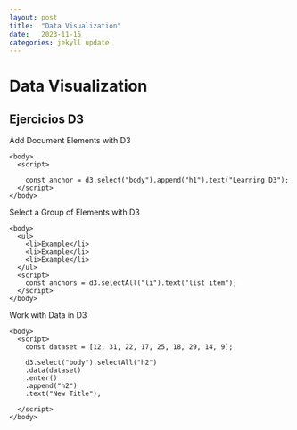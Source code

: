```yaml
---
layout: post
title:  "Data Visualization"
date:   2023-11-15
categories: jekyll update
---
```


# Data Visualization

## Ejercicios D3 

 Add Document Elements with D3

~~~~
<body>
  <script>
 
    const anchor = d3.select("body").append("h1").text("Learning D3");
  </script>
</body>
~~~~

Select a Group of Elements with D3

~~~~
<body>
  <ul>
    <li>Example</li>
    <li>Example</li>
    <li>Example</li>
  </ul>
  <script>
    const anchors = d3.selectAll("li").text("list item");
  </script>
</body>
~~~~

Work with Data in D3

~~~~
<body>
  <script>
    const dataset = [12, 31, 22, 17, 25, 18, 29, 14, 9];
    
    d3.select("body").selectAll("h2")
    .data(dataset)
    .enter()
    .append("h2")
    .text("New Title");

  </script>
</body>
~~~~



